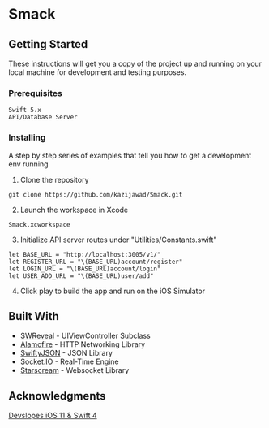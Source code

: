 # Smack

## Getting Started

These instructions will get you a copy of the project up and running on your local machine for development and testing purposes.

### Prerequisites

```
Swift 5.x
API/Database Server
```

### Installing

A step by step series of examples that tell you how to get a development env running

1. Clone the repository
```
git clone https://github.com/kazijawad/Smack.git
```

2. Launch the workspace in Xcode
```
Smack.xcworkspace
```

3. Initialize API server routes under "Utilities/Constants.swift"
```
let BASE_URL = "http://localhost:3005/v1/"
let REGISTER_URL = "\(BASE_URL)account/register"
let LOGIN_URL = "\(BASE_URL)account/login"
let USER_ADD_URL = "\(BASE_URL)user/add"
```

4. Click play to build the app and run on the iOS Simulator

## Built With

* [SWReveal](https://github.com/John-Lluch/SWRevealViewController) - UIViewController Subclass
* [Alamofire](https://github.com/Alamofire/Alamofire) - HTTP Networking Library
* [SwiftyJSON](https://github.com/SwiftyJSON/SwiftyJSON) - JSON Library
* [Socket.IO](https://github.com/socketio/socket.io-client-swift) - Real-Time Engine
* [Starscream](https://github.com/daltoniam/Starscream) - Websocket Library

## Acknowledgments

[Devslopes iOS 11 & Swift 4](https://www.udemy.com/course/devslopes-ios11/)
